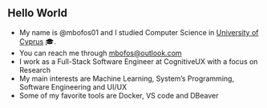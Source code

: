 ## Hello World

- My name is @mbofos01 and I studied Computer Science in <a href="https://www.cs.ucy.ac.cy/?lang=en" >University of Cyprus</a> 🎓.
- You can reach me through mbofos@outlook.com
- I work as a Full-Stack Software Engineer at CognitiveUX with a focus on Research
- My main interests are Machine Learning, System’s Programming, Software Engineering and UI/UX
- Some of my favorite tools are Docker, VS code and DBeaver


<!--  <br>

<p align="center">
    <img align="center" src="https://github-readme-stats.vercel.app/api?username=mbofos01&show_icons=true&hide_border=true&&count_private=true&include_all_commits=true"  />

</p> -->

 <!--  <img align="center" src="https://github-readme-stats.vercel.app/api/top-langs/?username=mbofos01" /> -->

